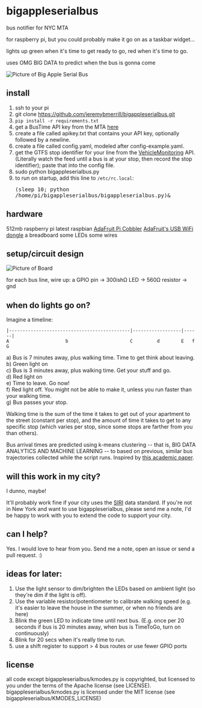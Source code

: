 bigappleserialbus
=================

bus notifier for NYC MTA

for raspberry pi, but you could probably make it go on as a taskbar widget... 

lights up green when it's time to get ready to go, red when it's time to go.

uses OMG BIG DATA to predict when the bus is gonna come

![Picture of Big Apple Serial Bus](https://raw.githubusercontent.com/jeremybmerrill/bigappleserialbus/master/img/front.jpg)

install
-------

1. ssh to your pi
2. git clone https://github.com/jeremybmerrill/bigappleserialbus.git
3. `pip install -r requirements.txt`
3. get a BusTime API key from the MTA [here](https://spreadsheets.google.com/viewform?hl=en&formkey=dG9kcGIxRFpSS0NhQWM4UjA0V0VkNGc6MQ#gid=0)
4. create a file called apikey.txt that contains your API key, optionally followed by a newline.
5. create a file called config.yaml, modeled after config-example.yaml. 
6. get the GTFS stop identifier for your line from the [VehicleMonitoring](http://bustime.mta.info/wiki/Developers/SIRIVehicleMonitoring) API. (Literally watch the feed until a bus is at your stop, then record the stop identifier); paste that into the config file.
7. sudo python bigappleserialbus.py
8. to run on startup, add this line to `/etc/rc.local`: <pre>(sleep 10; python /home/pi/bigappleserialbus/bigappleserialbus.py)&</pre>

hardware
--------
512mb raspberry pi
latest raspbian
[AdaFruit Pi Cobbler](http://www.adafruit.com/products/914)
[AdaFruit's USB WiFi dongle](https://www.adafruit.com/products/814)
a breadboard
some LEDs
some wires

setup/circuit design
---------------
![Picture of Board](https://raw.githubusercontent.com/jeremybmerrill/bigappleserialbus/master/img/board.jpg)

for each bus line, wire up: 
a GPIO pin -> 300ishΩ LED -> 560Ω resistor -> gnd


when do lights go on?
----------------------

Imagine a timeline:
````
|---------------------------------------------|------------------|------|
A                     b                       C         d        E   f  G
````
a) Bus is 7 minutes away, plus walking time. Time to get think about leaving.<br>
b) Green light on<br>
c) Bus is 3 minutes away, plus walking time. Get your stuff and go.<br>
d) Red light on<br>
e) Time to leave. Go now!<br>
f) Red light off. You might not be able to make it, unless you run faster than your walking time.<br>
g) Bus passes your stop.<br>

Walking time is the sum of the time it takes to get out of your apartment to the street (constant per stop), and the amount of time it takes to get to any specific stop (which varies per stop, since some stops are farther from you than others).

Bus arrival times are predicted using k-means clustering -- that is, BIG DATA ANALYTICS AND MACHINE LEARNING -- to based on previous, similar bus trajectories collected while the script runs. Inspired by [this academic paper](http://www.iis.sinica.edu.tw/~cclljj/publication/2012/12_GIS-HTTP.pdf).

will this work in my city?
--------------------------
I dunno, maybe!

It'll probably work fine if your city uses the [SIRI](http://en.wikipedia.org/wiki/Service_Interface_for_Real_Time_Information) data standard. If you're not in New York and want to use bigappleserialbus, please send me a note, I'd be happy to work with you to extend the code to support your city.

can I help?
-----------
Yes. I would love to hear from you. Send me a note, open an issue or send a pull request. :)

ideas for later:
-----------------
1. Use the light sensor to dim/brighten the LEDs based on ambient light (so they're dim if the light is off).
1. Use the variable resistor/potentiometer to calibrate walking speed (e.g. it's easier to leave the house in the summer, or when no friends are here)
1. Blink the green LED to indicate time until next bus. (E.g. once per 20 seconds if bus is 20 minutes away, when bus is TimeToGo, turn on continuously)
1. Blink for 20 secs when it's really time to run.
1. use a shift register to support > 4 bus routes or use fewer GPIO ports

license
-------
all code except bigappleserialbus/kmodes.py is copyrighted, but licensed to you under the terms of the Apache license (see LICENSE). bigappleserialbus/kmodes.py is licensed under the MIT license (see bigappleserialbus/KMODES_LICENSE)